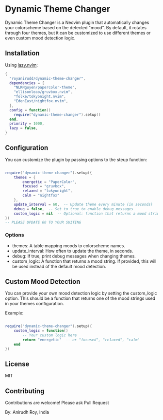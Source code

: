 # Dynamic Theme Changer

Dynamic Theme Changer is a Neovim plugin that automatically changes your colorscheme based on the detected "mood". By default, it rotates through four themes, but it can be customized to use different themes or even custom mood detection logic.

## Installation

Using [lazy.nvim](https://github.com/folke/lazy.nvim):

```lua
{
  "royanirudd/dynamic-theme-changer",
  dependencies = {
    "NLKNguyen/papercolor-theme",
    "ellisonleao/gruvbox.nvim",
    "folke/tokyonight.nvim",
    "EdenEast/nightfox.nvim",
  },
  config = function()
    require("dynamic-theme-changer").setup()
  end,
  priority = 1000,
  lazy = false,
}
```

## Configuration

You can customize the plugin by passing options to the steup function:

```lua

require("dynamic-theme-changer").setup({
    themes = {
        energetic = "PaperColor",
        focused = "gruvbox",
        relaxed = "tokyonight",
        calm = "nightfox"
    },
    update_interval = 60,  -- Update theme every minute (in seconds)
    debug = false,  -- Set to true to enable debug messages
    custom_logic = nil  -- Optional: function that returns a mood string
})
-- PLEASE UPDATE 60 TO YOUR SUITING 
```


### Options

- themes: A table mapping moods to colorscheme names.
- update_interval: How often to update the theme, in seconds.
- debug: If true, print debug messages when changing themes.
- custom_logic: A function that returns a mood string. If provided, this will be used instead of the default mood detection.

## Custom Mood Detection

You can provide your own mood detection logic by setting the custom_logic option. This should be a function that returns one of the mood strings used in your themes configuration.

Example:
```lua

require("dynamic-theme-changer").setup({
    custom_logic = function()
        -- Your custom logic here
        return "energetic"  -- or "focused", "relaxed", "calm"
    end
})

```

## License
MIT

## Contributing 

Contributions are welcome! Please ask Pull Request

By: Anirudh Roy, India 
